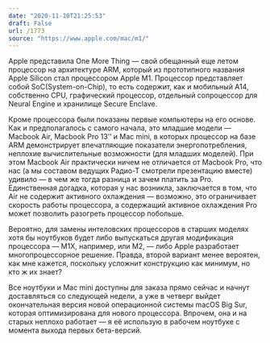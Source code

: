 ```yaml
---
date: "2020-11-10T21:25:53"
draft: False
url: /1773
source: "https://www.apple.com/mac/m1/"
---
```


Apple представила One More Thing — свой обещанный еще летом процессор на архитектуре ARM, который из прототипного названия Apple Silicon стал процессором Apple M1. Процессор представляет собой SoC(System-on-Chip), то есть содержит, как и мобильный A14, собственно CPU, графический процессор, отдельный сопроцессор для Neural Engine и хранилище Secure Enclave.

Кроме процессора были показаны первые компьютеры на его основе. Как и предполагалось с самого начала, это младшие модели — Macbook Air, Macbook Pro 13’’ и Mac mini, в которых процессор на базе ARM демонстрирует впечатляющие показатели энергопотребления, неплохие вычислительные возможности (для младших моделей). При этом Macbook Air практически ничем не отличается от Macbook Pro, что нас (а мы составом ведущих Радио-Т смотрели презентацию вместе) удивило — в чем же тогда разница и зачем платить за Pro. Единственная догадка, которая у нас возникла, заключается в том, что Air не содержит активного охлаждения — возможно, это ограничивает скорость работы процессора, а содержащий активное охлаждения Pro может позволить разогреть процессор побольше.

Вероятно, для замены интеловских процессоров в старших моделях хотя бы ноутбуков будет либо выпускаться другая модификация процессора — M1X, например, или M2, — либо Apple разработает многопроцессорное решение. Правда, второй вариант менее вероятен, как мне кажется, поскольку усложнит конструкцию как минимум, но кто ж их знает?

Все ноутбуки и Mac mini доступны для заказа прямо сейчас и начнут доставляться со следующей недели, а уже в четверг выйдет окончательная версия новой операционной системы macOS Big Sur, которая оптимизирована для нового процессора. Впрочем, она и на старых неплохо работает — я её использую в рабочем ноутбуке с момента выхода первых бета-версий.
